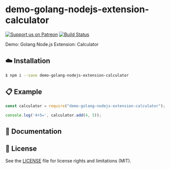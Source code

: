# demo-golang-nodejs-extension-calculator
[![Support us on Patreon][badge_patreon]][patreon] [![Build Status][badge_travis]][travis]

Demo: Golang Node.js Extension: Calculator

## :cloud: Installation

```sh
$ npm i --save demo-golang-nodejs-extension-calculator
```

## :clipboard: Example

```js
const calculator = require("demo-golang-nodejs-extension-calculator");

console.log('4+5=', calculator.add(4, 5));
```

## :memo: Documentation

## :scroll: License

See the [LICENSE](LICENSE.md) file for license rights and limitations (MIT).

[badge_patreon]: https://propolisframework.github.io/assets/img/patreon.svg
[badge_travis]: https://travis-ci.org/jnbdz/demo-golang-nodejs-extension-calculator.svg?branch=master

[patreon]: https://www.patreon.com/jnbdz
[travis]: https://travis-ci.org/jnbdz/demo-golang-nodejs-extension-calculator